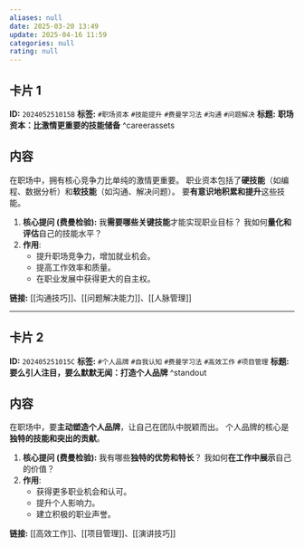 ```yaml
---
aliases: null
date: 2025-03-20 13:49
update: 2025-04-16 11:59
categories: null
rating: null
---
```



## 卡片 1

**ID:** `202405251015B`
**标签:** `#职场资本` `#技能提升` `#费曼学习法` `#沟通` `#问题解决`
**标题:** **职场资本：比激情更重要的技能储备** ^careerassets

## 内容

在职场中，拥有核心竞争力比单纯的激情更重要。 职业资本包括了**硬技能**（如编程、数据分析）和**软技能**（如沟通、解决问题）。 要**有意识地积累和提升**这些技能。

1. **核心提问 (费曼检验):** 我**需要哪些关键技能**才能实现职业目标？ 我如何**量化和评估**自己的技能水平？
2. **作用**:
    * 提升职场竞争力，增加就业机会。
    * 提高工作效率和质量。
    * 在职业发展中获得更大的自主权。

**链接:** [[沟通技巧]]、[[问题解决能力]]、[[人脉管理]]

---

## 卡片 2

**ID:** `202405251015C`
**标签:** `#个人品牌` `#自我认知` `#费曼学习法` `#高效工作` `#项目管理`
**标题:** **要么引人注目，要么默默无闻：打造个人品牌** ^standout

## 内容

在职场中，要**主动塑造个人品牌**，让自己在团队中脱颖而出。 个人品牌的核心是**独特的技能和突出的贡献**。

1. **核心提问 (费曼检验):** 我有哪些**独特的优势和特长**？ 我如何**在工作中展示**自己的价值？
2. **作用**:
    * 获得更多职业机会和认可。
    * 提升个人影响力。
    * 建立积极的职业声誉。

**链接:** [[高效工作]]、[[项目管理]]、[[演讲技巧]]
